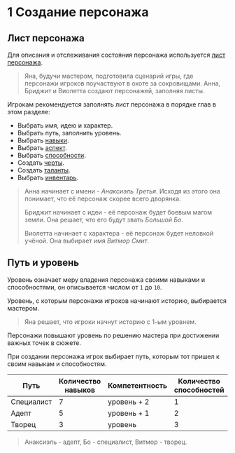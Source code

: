 # 1 Создание персонажа

## Лист персонажа

Для описания и отслеживания состояния персонажа используется [лист персонажа](../V_Приложения/1_Лист_персонажа.md).

>Яна, будучи мастером, подготовила сценарий игры, где персонажи игроков поучаствуют в охоте за сокровищами.
>Анна, Бриджит и Виолетта создают персонажей, заполняя листы.

Игрокам рекомендуется заполнять лист персонажа в порядке глав в этом разделе:
- Выбрать имя, идею и характер.
- Выбрать путь, заполнить уровень.
- Выбрать [навыки](2_Навыки.md).
- Выбрать [аспект](4_Аспекты.md).
- Выбрать [способности](5_Способности.md).
- Создать [черты](6_Черты.md).
- Создать [таланты](7_Таланты.md).
- Выбрать [инвентарь](8_Инвентарь.md).

>Анна начинает с имени - _Анаксиэль Третья_. Исходя из этого она понимает, что её персонаж скорее всего дворянка.
>
>Бриджит начинает с идеи - её персонаж будет боевым магом земли. Она решает, что его будут звать _Большой Бо_.
>
>Виолетта начинает с характера - её персонаж будет неловкой учёной. Она выбирает имя _Витмор Смит_.

## Путь и уровень

Уровень означает меру владения персонажа своими навыками и способностями, он описывается числом от `1` до `10`.

Уровень, с которым персонажи игроков начинают историю, выбирается мастером.

>Яна решает, что игроки начнут историю с 1-ым уровнем.

Персонажи повышают уровень по решению мастера при достижении важных точек в сюжете.

При создании персонажа игрок выбирает путь, которым тот пришел к своим навыкам и способностям.

Путь | Количество навыков | Компетентность | Количество способностей
---|---|---|---
Специалист | 7 | уровень + 2 | 1
Адепт | 5 | уровень + 1 | 2
Творец | 3 | уровень | 3

>Анаксиэль - адепт, Бо - специалист, Витмор - творец.